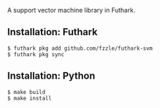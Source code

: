 A support vector machine library in Futhark.

## Installation: Futhark

```
$ futhark pkg add github.com/fzzle/futhark-svm
$ futhark pkg sync
```

## Installation: Python

```
$ make build
$ make install
```
